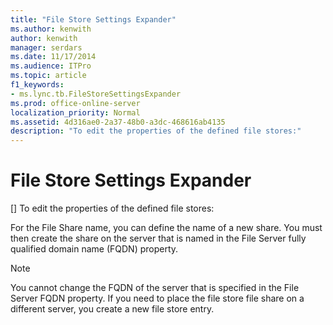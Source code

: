 ```yaml
---
title: "File Store Settings Expander"
ms.author: kenwith
author: kenwith
manager: serdars
ms.date: 11/17/2014
ms.audience: ITPro
ms.topic: article
f1_keywords:
- ms.lync.tb.FileStoreSettingsExpander
ms.prod: office-online-server
localization_priority: Normal
ms.assetid: 4d316ae0-2a37-48b0-a3dc-468616ab4135
description: "To edit the properties of the defined file stores:"
---
```


# File Store Settings Expander
[]
To edit the properties of the defined file stores:
  
For the File Share name, you can define the name of a new share. You must then create the share on the server that is named in the File Server fully qualified domain name (FQDN) property.
  
> [!NOTE]
> You cannot change the FQDN of the server that is specified in the File Server FQDN property. If you need to place the file store file share on a different server, you create a new file store entry. 
  

